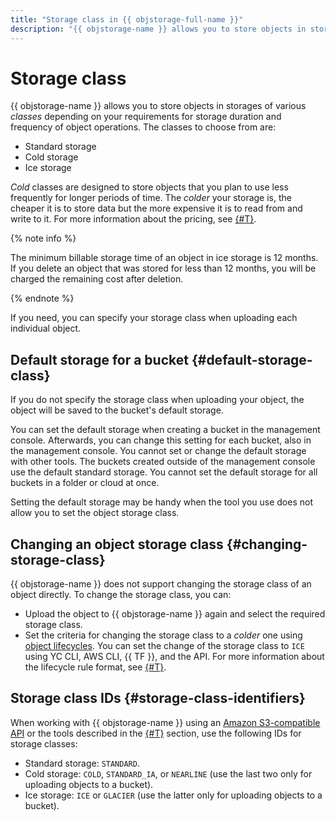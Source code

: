 ```yaml
---
title: "Storage class in {{ objstorage-full-name }}"
description: "{{ objstorage-name }} allows you to store objects in storages of various classes depending on your requirements for storage duration and frequency of operations with objects. The service offers standard, cold, and ice storage."
---
```


# Storage class

{{ objstorage-name }} allows you to store objects in storages of various _classes_ depending on your requirements for storage duration and frequency of object operations. The classes to choose from are:

* Standard storage
* Cold storage
* Ice storage

_Cold_ classes are designed to store objects that you plan to use less frequently for longer periods of time. The _colder_ your storage is, the cheaper it is to store data but the more expensive it is to read from and write to it. For more information about the pricing, see [{#T}](../pricing.md).


{% note info %}

The minimum billable storage time of an object in ice storage is 12 months. If you delete an object that was stored for less than 12 months, you will be charged the remaining cost after deletion.

{% endnote %}


If you need, you can specify your storage class when uploading each individual object.

## Default storage for a bucket {#default-storage-class}

If you do not specify the storage class when uploading your object, the object will be saved to the bucket's default storage.

You can set the default storage when creating a bucket in the management console. Afterwards, you can change this setting for each bucket, also in the management console. You cannot set or change the default storage with other tools. The buckets created outside of the management console use the default standard storage. You cannot set the default storage for all buckets in a folder or cloud at once.

Setting the default storage may be handy when the tool you use does not allow you to set the object storage class.

## Changing an object storage class {#changing-storage-class}

{{ objstorage-name }} does not support changing the storage class of an object directly. To change the storage class, you can:

- Upload the object to {{ objstorage-name }} again and select the required storage class.
- Set the criteria for changing the storage class to a _colder_ one using [object lifecycles](lifecycles.md). You can set the change of the storage class to `ICE` using YC CLI, AWS CLI, {{ TF }}, and the API. For more information about the lifecycle rule format, see [{#T}](../s3/api-ref/lifecycles/xml-config.md).

## Storage class IDs {#storage-class-identifiers}

When working with {{ objstorage-name }} using an [Amazon S3-compatible API](../s3/index.md) or the tools described in the [{#T}](../tools/index.md) section, use the following IDs for storage classes:

* Standard storage: `STANDARD`.
* Cold storage: `COLD`, `STANDARD_IA`, or `NEARLINE` (use the last two only for uploading objects to a bucket).
* Ice storage: `ICE` or `GLACIER` (use the latter only for uploading objects to a bucket).
